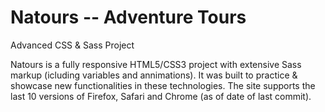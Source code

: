 # Natours -- Adventure Tours
Advanced CSS &amp; Sass Project

Natours is a fully responsive HTML5/CSS3 project with extensive Sass markup (icluding variables and annimations).  It was built to practice & showcase new functionalities in these technologies.  The site supports the last 10 versions of Firefox, Safari and Chrome (as of date of last commit).
